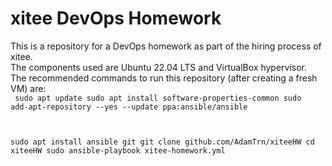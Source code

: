 # xitee DevOps Homework

This is a repository for a DevOps homework as part of the hiring process of xitee. \
The components used are Ubuntu 22.04 LTS and VirtualBox hypervisor. \
The recommended commands to run this repository (after creating a fresh VM) are: \
<code>
sudo apt update
sudo apt install software-properties-common
sudo add-apt-repository --yes --update ppa:ansible/ansible

sudo apt install ansible git
git clone github.com/AdamTrn/xiteeHW
cd xiteeHW
sudo ansible-playbook xitee-homework.yml
</code>